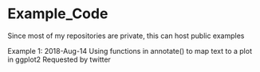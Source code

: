 # Example_Code
Since most of my repositories are private, this can host public examples

Example 1: 2018-Aug-14 Using functions in annotate() to map text to a plot in ggplot2
Requested by twitter
